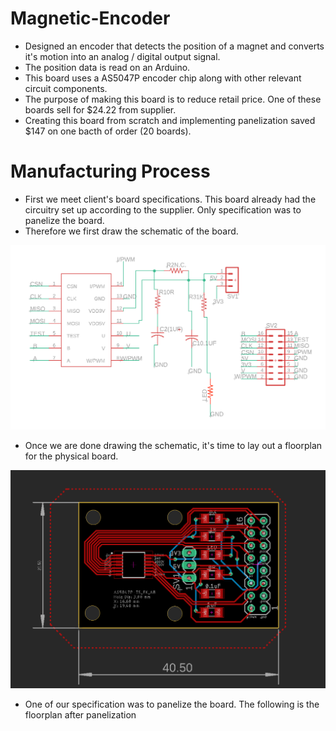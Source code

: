 # Magnetic-Encoder
 
* Designed an encoder that detects the position of a magnet and converts it's motion into an analog / digital output signal.
* The position data is read on an Arduino. 
* This board uses a AS5047P encoder chip along with other relevant circuit components.
* The purpose of making this board is to reduce retail price. One of these boards sell for $24.22 from supplier.
* Creating this board from scratch and implementing panelization saved $147 on one bacth of order (20 boards).

# Manufacturing Process

* First we meet client's board specifications. This board already had the circuitry set up according to the supplier. Only specification was to panelize the board.
* Therefore we first draw the schematic of the board.

![Board Schematic](https://github.com/diptadas5/Magnetic-Encoder/blob/main/photos/Schematic.PNG)

* Once we are done drawing the schematic, it's time to lay out a floorplan for the physical board.

![Board Floorplan](https://github.com/diptadas5/Magnetic-Encoder/blob/main/photos/Floorplan.PNG)

* One of our specification was to panelize the board. The following is the floorplan after panelization 

